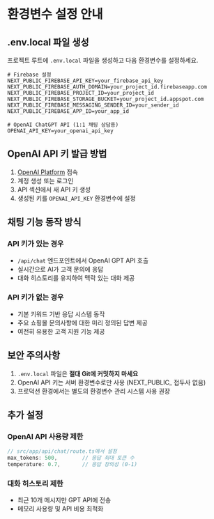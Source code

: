 # 환경변수 설정 안내

## .env.local 파일 생성

프로젝트 루트에 `.env.local` 파일을 생성하고 다음 환경변수를 설정하세요.

```env
# Firebase 설정
NEXT_PUBLIC_FIREBASE_API_KEY=your_firebase_api_key
NEXT_PUBLIC_FIREBASE_AUTH_DOMAIN=your_project_id.firebaseapp.com
NEXT_PUBLIC_FIREBASE_PROJECT_ID=your_project_id
NEXT_PUBLIC_FIREBASE_STORAGE_BUCKET=your_project_id.appspot.com
NEXT_PUBLIC_FIREBASE_MESSAGING_SENDER_ID=your_sender_id
NEXT_PUBLIC_FIREBASE_APP_ID=your_app_id

# OpenAI ChatGPT API (1:1 채팅 상담용)
OPENAI_API_KEY=your_openai_api_key
```

## OpenAI API 키 발급 방법

1. [OpenAI Platform](https://platform.openai.com/) 접속
2. 계정 생성 또는 로그인
3. API 섹션에서 새 API 키 생성
4. 생성된 키를 `OPENAI_API_KEY` 환경변수에 설정

## 채팅 기능 동작 방식

### API 키가 있는 경우
- `/api/chat` 엔드포인트에서 OpenAI GPT API 호출
- 실시간으로 AI가 고객 문의에 응답
- 대화 히스토리를 유지하여 맥락 있는 대화 제공

### API 키가 없는 경우  
- 기본 키워드 기반 응답 시스템 동작
- 주요 쇼핑몰 문의사항에 대한 미리 정의된 답변 제공
- 여전히 유용한 고객 지원 기능 제공

## 보안 주의사항

1. `.env.local` 파일은 **절대 Git에 커밋하지 마세요**
2. OpenAI API 키는 서버 환경변수로만 사용 (NEXT_PUBLIC_ 접두사 없음)
3. 프로덕션 환경에서는 별도의 환경변수 관리 시스템 사용 권장

## 추가 설정

### OpenAI API 사용량 제한
```typescript
// src/app/api/chat/route.ts에서 설정
max_tokens: 500,        // 응답 최대 토큰 수
temperature: 0.7,       // 응답 창의성 (0-1)
```

### 대화 히스토리 제한
- 최근 10개 메시지만 GPT API에 전송
- 메모리 사용량 및 API 비용 최적화
